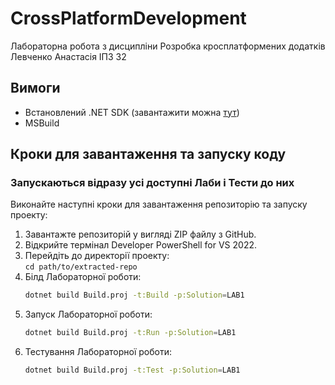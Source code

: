 # CrossPlatformDevelopment  
Лабораторна робота з дисципліни Розробка кросплатформених додатків  
Левченко Анастасія ІПЗ 32  

## Вимоги
- Встановлений .NET SDK (завантажити можна [тут](https://dotnet.microsoft.com/download))
- MSBuild

## Кроки для завантаження та запуску коду
### Запускаються відразу усі доступні Лаби і Тести до них
Виконайте наступні кроки для завантаження репозиторію та запуску проекту:
1. Завантажте репозиторій у вигляді ZIP файлу з GitHub.
2. Відкрийте термінал Developer PowerShell for VS 2022.
3. Перейдіть до директорії проекту:  
   `cd path/to/extracted-repo`
4. Білд Лабораторної роботи:
   ```bash
   dotnet build Build.proj -t:Build -p:Solution=LAB1
   ```
5. Запуск Лабораторної роботи:  
   ```bash
   dotnet build Build.proj -t:Run -p:Solution=LAB1
   ```
6. Тестування Лабораторної роботи:
   ```bash
   dotnet build Build.proj -t:Test -p:Solution=LAB1
   ```
